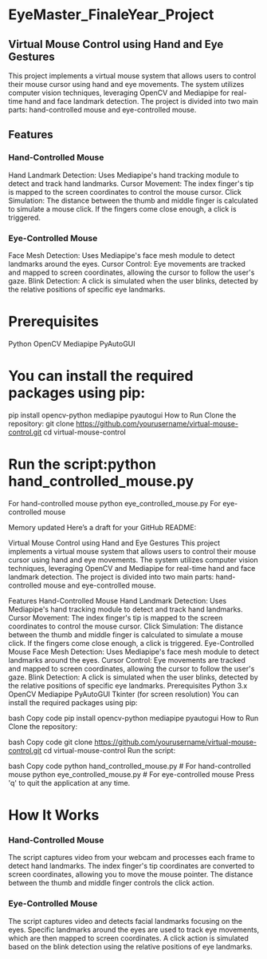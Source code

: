 # EyeMaster_FinaleYear_Project

## Virtual Mouse Control using Hand and Eye Gestures
This project implements a virtual mouse system that allows users to control their mouse cursor using hand and eye movements. The system utilizes computer vision techniques, leveraging OpenCV and Mediapipe for real-time hand and face landmark detection. The project is divided into two main parts: hand-controlled mouse and eye-controlled mouse.

## Features
### Hand-Controlled Mouse
Hand Landmark Detection: Uses Mediapipe's hand tracking module to detect and track hand landmarks.
Cursor Movement: The index finger's tip is mapped to the screen coordinates to control the mouse cursor.
Click Simulation: The distance between the thumb and middle finger is calculated to simulate a mouse click. If the fingers come close enough, a click is triggered.

### Eye-Controlled Mouse
Face Mesh Detection: Uses Mediapipe's face mesh module to detect landmarks around the eyes.
Cursor Control: Eye movements are tracked and mapped to screen coordinates, allowing the cursor to follow the user's gaze.
Blink Detection: A click is simulated when the user blinks, detected by the relative positions of specific eye landmarks.

# Prerequisites
Python
OpenCV
Mediapipe
PyAutoGUI

# You can install the required packages using pip:
pip install opencv-python mediapipe pyautogui
How to Run
Clone the repository: git clone https://github.com/yourusername/virtual-mouse-control.git
cd virtual-mouse-control

# Run the script:python hand_controlled_mouse.py
For hand-controlled mouse
python eye_controlled_mouse.py 
For eye-controlled mouse

Memory updated
Here’s a draft for your GitHub README:

Virtual Mouse Control using Hand and Eye Gestures
This project implements a virtual mouse system that allows users to control their mouse cursor using hand and eye movements. The system utilizes computer vision techniques, leveraging OpenCV and Mediapipe for real-time hand and face landmark detection. The project is divided into two main parts: hand-controlled mouse and eye-controlled mouse.

Features
Hand-Controlled Mouse
Hand Landmark Detection: Uses Mediapipe's hand tracking module to detect and track hand landmarks.
Cursor Movement: The index finger's tip is mapped to the screen coordinates to control the mouse cursor.
Click Simulation: The distance between the thumb and middle finger is calculated to simulate a mouse click. If the fingers come close enough, a click is triggered.
Eye-Controlled Mouse
Face Mesh Detection: Uses Mediapipe's face mesh module to detect landmarks around the eyes.
Cursor Control: Eye movements are tracked and mapped to screen coordinates, allowing the cursor to follow the user's gaze.
Blink Detection: A click is simulated when the user blinks, detected by the relative positions of specific eye landmarks.
Prerequisites
Python 3.x
OpenCV
Mediapipe
PyAutoGUI
Tkinter (for screen resolution)
You can install the required packages using pip:

bash
Copy code
pip install opencv-python mediapipe pyautogui
How to Run
Clone the repository:

bash
Copy code
git clone https://github.com/yourusername/virtual-mouse-control.git
cd virtual-mouse-control
Run the script:

bash
Copy code
python hand_controlled_mouse.py  # For hand-controlled mouse
python eye_controlled_mouse.py   # For eye-controlled mouse
Press 'q' to quit the application at any time.

# How It Works
### Hand-Controlled Mouse
The script captures video from your webcam and processes each frame to detect hand landmarks.
The index finger's tip coordinates are converted to screen coordinates, allowing you to move the mouse pointer.
The distance between the thumb and middle finger controls the click action.
### Eye-Controlled Mouse
The script captures video and detects facial landmarks focusing on the eyes.
Specific landmarks around the eyes are used to track eye movements, which are then mapped to screen coordinates.
A click action is simulated based on the blink detection using the relative positions of eye landmarks.

